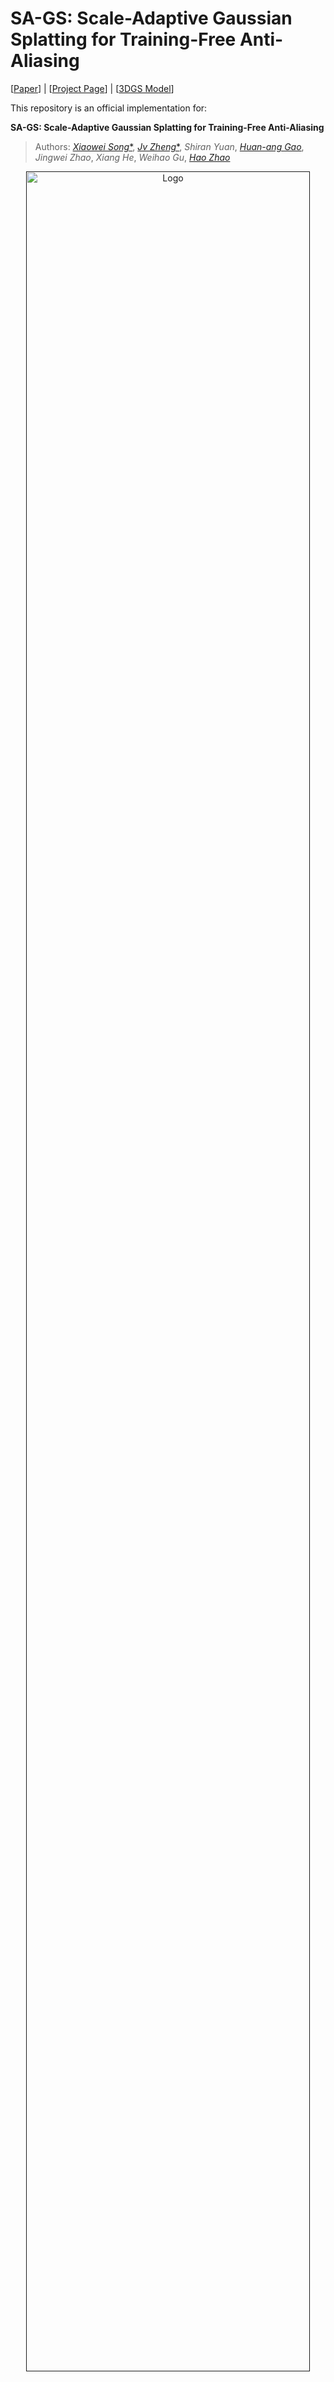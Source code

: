 # SA-GS: Scale-Adaptive Gaussian Splatting for Training-Free Anti-Aliasing
  
[[Paper](https://drive.google.com/file/d/1uVSdYOXreEuntpswW3HXV-TypKi-ZopQ/view?usp=drive_link)] | [[Project Page](https://kevinsong729.github.io/project-pages/SA-GS/)] | [[3DGS Model](https://drive.google.com/drive/folders/10DC8iPt1RE5cp_b6b1naMoRlR2bsvlAa?usp=drive_link)]

This repository is an official implementation for:

**SA-GS: Scale-Adaptive Gaussian Splatting for Training-Free Anti-Aliasing**

> Authors:  [_Xiaowei Song_*](https://kevinSONG729.github.io/), [_Jv Zheng_*](https://zsy1987.github.io/), _Shiran Yuan_, [_Huan-ang Gao_](https://c7w.tech/about/), _Jingwei Zhao_, _Xiang He_, _Weihao Gu_, [_Hao Zhao_](https://sites.google.com/view/fromandto)

<p align="center">
  <a href="">
    <img src="./img/bicycle_zoomoutin.gif" alt="Logo" width="95%">
  </a>
</p>

<p align="center">
We introduce SA-GS, a training-free approach that can be directly applied to the inference process of any pretrained 3DGS model to resolve its visual artefacts at drastically changed rendering settings.
</p>
<br>

# Introduction
3DGS has gained attention in the industry due to its high-quality view rendering and fast speeds. However, view quality degradation can occur during rendering depending on settings such as resolution, distance, and focal length. Existing methods address this issue by adding regularity to Gaussian primitives in both 3D and 2D space during training. However, these methods overlook a significant drawback of 3DGS when used with different rendering settings: the scale ambiguity problem. This issue directly results in the inability of 3DGS to utilise conventional anti-aliasing techniques. We propose and analyse this problem for the first time and correct this shortcoming by using only 2D scale-adaptive filters. Based on this, we use conventional antialiasing methods such as integration and super-sampling to solve the aliasing effect caused by insufficient sampling frequency. It is worth noting that our method is the first Gaussian anti-aliasing technique that does not require training. Therefore, it can be directly integrated into existing 3DGS models to enhance their anti-aliasing capabilities. The method was validated in both bounded and unbounded scenarios, and the experimental results demonstrate that it achieves robust anti-aliasing performance enhancement in the most efficient way, surpassing or equaling the current optimal settings.

# Installation

```
cd SA-GS
conda create -y -n SA-GS python=3.8
conda activate SA-GS
pip install -r requirements.txt
pip install submodules/simple-knn/
pip install submodules/diff-gaussian-rasterization_new
```

# Dataset
## Blender Dataset
Please download and unzip nerf_synthetic.zip from the [NeRF's official Google Drive](https://drive.google.com/drive/folders/128yBriW1IG_3NJ5Rp7APSTZsJqdJdfc1). Then generate multi-scale blender dataset with
```
python convert_blender_data.py --blender_dir nerf_synthetic/ --out_dir multi-scale
```

## Mip-NeRF 360 Dataset
Please download the data from the [Mip-NeRF 360](https://jonbarron.info/mipnerf360/) and request the authors for the treehill and flowers scenes.


## Model
Please download and unzip models.zip from the [Google Drive](https://drive.google.com/drive/folders/10DC8iPt1RE5cp_b6b1naMoRlR2bsvlAa?usp=drive_link).
Eventually, **model** folder should look like this:

```
<your/model/path>
|-- point_cloud
    |-- iteration_xxxx
        |-- point_cloud.ply
|-- cameras.json
|-- cfg_args
```

# Train
Our code integrates the training process of the vinilla 3DGS, which can be trained using the following code. Of course, you can also use a pre-trained 3DGS model, e.g. downloaded from [here](https://drive.google.com/drive/folders/10DC8iPt1RE5cp_b6b1naMoRlR2bsvlAa?usp=drive_link), or a model that you have trained separately (satisfying the model catalogue specification above).
```
# single-scale training on NeRF-Synthetic dataset
python train.py -s /your/dataset/scene/path -m /your/output/path --data_type blender --save_iterations 30000 --downsample_rate 1

# multi-scale training on NeRF-Synthetic dataset
python train.py -s /your/dataset/scene/path -m /your/output/path --data_type blender --save_iterations 30000 --load_allres

# single-scale training on Mip-NeRF 360 dataset
python train.py -s /your/dataset/scene/path -m /your/output/path --data_type 360v2 --save_iterations 30000 --downsample_rate 1
```

# Render
## Render on Training Dataset
Render using our method. There are four modes to choose from: source-GS, only-filter, integration and super-sampling:
```
# Multi-scale testing on NeRF-synthetic dataset
python render_blender.py -s /your/model/path -m /your/output/path --save_name OUTPUT --load_allres --mode integration

# Single-scale testing on NeRF-synthetic dataset
python render_blender.py -s /your/model/path -m /your/output/path --save_name OUTPUT --downsample_rate 8 --focal_rate 0.5 --mode integration 

# Single-scale testing on Mip-NeRF 360 dataset
python render_360.py -s /your/model/path -m /your/output/path --save_name OUTPUT --downsample_rate 8 --focal_rate 0.5 --mode integration
```
## Render with user-defined camera tracks(parameters)
We support user-defined camera tracks and camera parameters for scene rendering：
```
python render_custom.py -s /your/model/path -m /your/output/path --save_name OUTPUT --camera_trajectory /your/tracks/file/path.json --mode integration
```
We provide functions to generate camera track json files from the , which you can modify manually to generate the track effects you want (pose interpolation, wrap around, forward, backward, etc.):
```
python ./utils/camera_utils/generate_tracks.py 
```

# Acknowledgements
This project is built upon [3DGS](https://github.com/graphdeco-inria/gaussian-splatting) and [Mip-splatting](https://github.com/autonomousvision/mip-splatting). Please follow the license of 3DGS and Mip-splatting. We thank all the authors for their great work and repos. 
